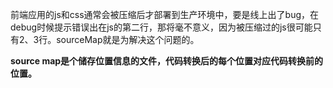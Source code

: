 
前端应用的js和css通常会被压缩后才部署到生产环境中，要是线上出了bug，在debug时候提示错误出在js的第二行，那将毫不意义，因为被压缩过的js很可能只有2、3行。sourceMap就是为解决这个问题的。

**source map是个储存位置信息的文件，代码转换后的每个位置对应代码转换前的位置。**

